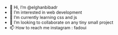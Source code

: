 - 👋 Hi, I’m @elghanbibadr
- 👀 I’m interested in web development
- 🌱 I’m currently learning css and js 
- 💞️ I’m looking to collaborate on any tiny small project
- 📫 How to reach me  instagram : fadoui

<!---
elghanbibadr/elghanbibadr is a ✨ special ✨ repository because its `README.md` (this file) appears on your GitHub profile.
You can click the Preview link to take a look at your changes.
--->
